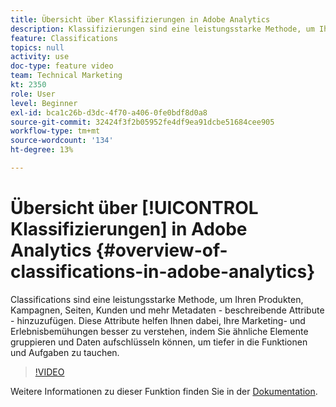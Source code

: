 ```yaml
---
title: Übersicht über Klassifizierungen in Adobe Analytics
description: Klassifizierungen sind eine leistungsstarke Methode, um Ihren Produkten, Kampagnen, Seiten, Kunden und mehr Metadaten - beschreibende Attribute - hinzuzufügen. Diese Attribute helfen Ihnen dabei, Ihre Marketing- und Erlebnisbemühungen besser zu verstehen, indem Sie ähnliche Elemente gruppieren und Daten aufschlüsseln können, um tiefer in die Funktionen und Aufgaben zu tauchen.
feature: Classifications
topics: null
activity: use
doc-type: feature video
team: Technical Marketing
kt: 2350
role: User
level: Beginner
exl-id: bca1c26b-d3dc-4f70-a406-0fe0bdf8d0a8
source-git-commit: 32424f3f2b05952fe4df9ea91dcbe51684cee905
workflow-type: tm+mt
source-wordcount: '134'
ht-degree: 13%

---
```


# Übersicht über [!UICONTROL Klassifizierungen] in Adobe Analytics {#overview-of-classifications-in-adobe-analytics}

 Classifications sind eine leistungsstarke Methode, um Ihren Produkten, Kampagnen, Seiten, Kunden und mehr Metadaten - beschreibende Attribute - hinzuzufügen. Diese Attribute helfen Ihnen dabei, Ihre Marketing- und Erlebnisbemühungen besser zu verstehen, indem Sie ähnliche Elemente gruppieren und Daten aufschlüsseln können, um tiefer in die Funktionen und Aufgaben zu tauchen.

>[!VIDEO](https://video.tv.adobe.com/v/16853/?quality=12)

Weitere Informationen zu dieser Funktion finden Sie in der [Dokumentation](https://marketing.adobe.com/resources/help/de_DE/reference/classifications.html).
